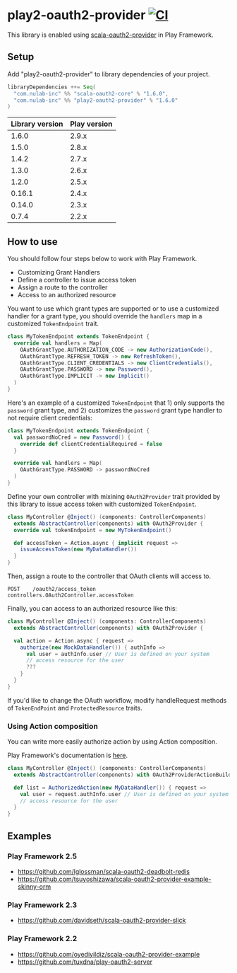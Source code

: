 # play2-oauth2-provider [![CI](https://github.com/nulab/play2-oauth2-provider/actions/workflows/ci.yml/badge.svg)](https://github.com/nulab/play2-oauth2-provider/actions/workflows/ci.yml)

This library is enabled using [scala-oauth2-provider](https://github.com/nulab/scala-oauth2-provider) in Play Framework.

## Setup

Add "play2-oauth2-provider" to library dependencies of your project.

```scala
libraryDependencies ++= Seq(
  "com.nulab-inc" %% "scala-oauth2-core" % "1.6.0",
  "com.nulab-inc" %% "play2-oauth2-provider" % "1.6.0"
)
```

| Library version | Play version |
| --------------- | ------------ |
| 1.6.0           | 2.9.x        |
| 1.5.0           | 2.8.x        |
| 1.4.2           | 2.7.x        |
| 1.3.0           | 2.6.x        |
| 1.2.0           | 2.5.x        |
| 0.16.1          | 2.4.x        |
| 0.14.0          | 2.3.x        |
| 0.7.4           | 2.2.x        |

## How to use

You should follow four steps below to work with Play Framework.

- Customizing Grant Handlers
- Define a controller to issue access token
- Assign a route to the controller
- Access to an authorized resource

You want to use which grant types are supported or to use a customized handler for a grant type, you should override the `handlers` map in a customized `TokenEndpoint` trait.

```scala
class MyTokenEndpoint extends TokenEndpoint {
  override val handlers = Map(
    OAuthGrantType.AUTHORIZATION_CODE -> new AuthorizationCode(),
    OAuthGrantType.REFRESH_TOKEN -> new RefreshToken(),
    OAuthGrantType.CLIENT_CREDENTIALS -> new ClientCredentials(),
    OAuthGrantType.PASSWORD -> new Password(),
    OAuthGrantType.IMPLICIT -> new Implicit()
  )
}
```

Here's an example of a customized `TokenEndpoint` that 1) only supports the `password` grant type, and 2) customizes the `password` grant type handler to not require client credentials:

```scala
class MyTokenEndpoint extends TokenEndpoint {
  val passwordNoCred = new Password() {
    override def clientCredentialRequired = false
  }

  override val handlers = Map(
    OAuthGrantType.PASSWORD -> passwordNoCred
  )
}
```

Define your own controller with mixining `OAuth2Provider` trait provided by this library to issue access token with customized `TokenEndpoint`.

```scala
class MyController @Inject() (components: ControllerComponents)
  extends AbstractController(components) with OAuth2Provider {
  override val tokenEndpoint = new MyTokenEndpoint()

  def accessToken = Action.async { implicit request =>
    issueAccessToken(new MyDataHandler())
  }
}
```

Then, assign a route to the controller that OAuth clients will access to.

```
POST    /oauth2/access_token                    controllers.OAuth2Controller.accessToken
```

Finally, you can access to an authorized resource like this:

```scala
class MyController @Inject() (components: ControllerComponents)
  extends AbstractController(components) with OAuth2Provider {

  val action = Action.async { request =>
    authorize(new MockDataHandler()) { authInfo =>
      val user = authInfo.user // User is defined on your system
      // access resource for the user
      ???
    }
  }
}
```

If you'd like to change the OAuth workflow, modify handleRequest methods of `TokenEndPoint` and `ProtectedResource` traits.

### Using Action composition

You can write more easily authorize action by using Action composition.

Play Framework's documentation is [here](https://www.playframework.com/documentation/2.7.x/ScalaActionsComposition).

```scala
class MyController @Inject() (components: ControllerComponents)
  extends AbstractController(components) with OAuth2ProviderActionBuilders {

  def list = AuthorizedAction(new MyDataHandler()) { request =>
    val user = request.authInfo.user // User is defined on your system
    // access resource for the user
  }
}
```

## Examples

### Play Framework 2.5

- https://github.com/lglossman/scala-oauth2-deadbolt-redis
- https://github.com/tsuyoshizawa/scala-oauth2-provider-example-skinny-orm

### Play Framework 2.3

- https://github.com/davidseth/scala-oauth2-provider-slick

### Play Framework 2.2

- https://github.com/oyediyildiz/scala-oauth2-provider-example
- https://github.com/tuxdna/play-oauth2-server
